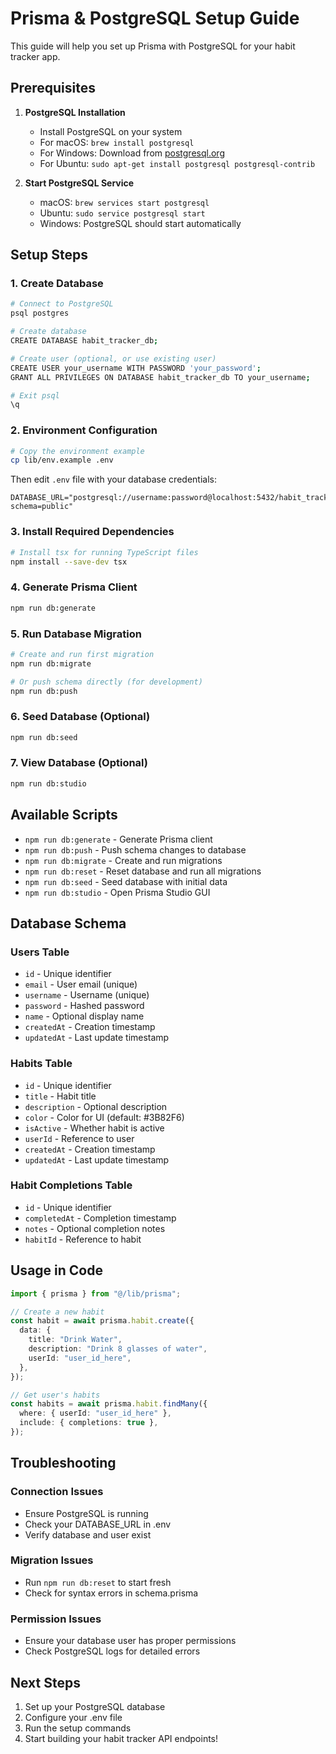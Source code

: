 # Prisma & PostgreSQL Setup Guide

This guide will help you set up Prisma with PostgreSQL for your habit tracker app.

## Prerequisites

1. **PostgreSQL Installation**

   - Install PostgreSQL on your system
   - For macOS: `brew install postgresql`
   - For Windows: Download from [postgresql.org](https://www.postgresql.org/download/)
   - For Ubuntu: `sudo apt-get install postgresql postgresql-contrib`

2. **Start PostgreSQL Service**
   - macOS: `brew services start postgresql`
   - Ubuntu: `sudo service postgresql start`
   - Windows: PostgreSQL should start automatically

## Setup Steps

### 1. Create Database

```bash
# Connect to PostgreSQL
psql postgres

# Create database
CREATE DATABASE habit_tracker_db;

# Create user (optional, or use existing user)
CREATE USER your_username WITH PASSWORD 'your_password';
GRANT ALL PRIVILEGES ON DATABASE habit_tracker_db TO your_username;

# Exit psql
\q
```

### 2. Environment Configuration

```bash
# Copy the environment example
cp lib/env.example .env
```

Then edit `.env` file with your database credentials:

```env
DATABASE_URL="postgresql://username:password@localhost:5432/habit_tracker_db?schema=public"
```

### 3. Install Required Dependencies

```bash
# Install tsx for running TypeScript files
npm install --save-dev tsx
```

### 4. Generate Prisma Client

```bash
npm run db:generate
```

### 5. Run Database Migration

```bash
# Create and run first migration
npm run db:migrate

# Or push schema directly (for development)
npm run db:push
```

### 6. Seed Database (Optional)

```bash
npm run db:seed
```

### 7. View Database (Optional)

```bash
npm run db:studio
```

## Available Scripts

- `npm run db:generate` - Generate Prisma client
- `npm run db:push` - Push schema changes to database
- `npm run db:migrate` - Create and run migrations
- `npm run db:reset` - Reset database and run all migrations
- `npm run db:seed` - Seed database with initial data
- `npm run db:studio` - Open Prisma Studio GUI

## Database Schema

### Users Table

- `id` - Unique identifier
- `email` - User email (unique)
- `username` - Username (unique)
- `password` - Hashed password
- `name` - Optional display name
- `createdAt` - Creation timestamp
- `updatedAt` - Last update timestamp

### Habits Table

- `id` - Unique identifier
- `title` - Habit title
- `description` - Optional description
- `color` - Color for UI (default: #3B82F6)
- `isActive` - Whether habit is active
- `userId` - Reference to user
- `createdAt` - Creation timestamp
- `updatedAt` - Last update timestamp

### Habit Completions Table

- `id` - Unique identifier
- `completedAt` - Completion timestamp
- `notes` - Optional completion notes
- `habitId` - Reference to habit

## Usage in Code

```typescript
import { prisma } from "@/lib/prisma";

// Create a new habit
const habit = await prisma.habit.create({
  data: {
    title: "Drink Water",
    description: "Drink 8 glasses of water",
    userId: "user_id_here",
  },
});

// Get user's habits
const habits = await prisma.habit.findMany({
  where: { userId: "user_id_here" },
  include: { completions: true },
});
```

## Troubleshooting

### Connection Issues

- Ensure PostgreSQL is running
- Check your DATABASE_URL in .env
- Verify database and user exist

### Migration Issues

- Run `npm run db:reset` to start fresh
- Check for syntax errors in schema.prisma

### Permission Issues

- Ensure your database user has proper permissions
- Check PostgreSQL logs for detailed errors

## Next Steps

1. Set up your PostgreSQL database
2. Configure your .env file
3. Run the setup commands
4. Start building your habit tracker API endpoints!
